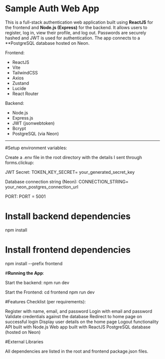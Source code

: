 # Sample Auth Web App

This is a full-stack authentication web application built using **ReactJS** for the frontend and **Node.js (Express)** for the backend. It allows users to register, log in, view their profile, and log out. 
Passwords are securely hashed and JWT is used for authentication. The app connects to a **PostgreSQL database hosted on Neon.

Frontend:
- ReactJS
- Vite
- TailwindCSS
- Axios
- Zustand
- Lucide
- React Router

Backend:
- Node.js
- Express.js
- JWT (jsonwebtoken)
- Bcrypt
- PostgreSQL (via Neon)
---

#Setup environment variables:

Create a .env file in the root directory with the details I sent through forms.clickup:

JWT Secret:
TOKEN_KEY_SECRET= your_generated_secret_key

Database connection string (Neon):
CONNECTION_STRING= your_neon_postgres_connection_url

PORT:
PORT = 5001

# Install backend dependencies
npm install

# Install frontend dependencies
npm install --prefix frontend

#**Running the App**:

Start the backend:
  npm run dev

Start the Frontend:
  cd frontend
  npm run dev

#Features Checklist (per requirements):

   Register with name, email, and password
   Login with email and password
   Validate credentials against the database
   Redirect to home page on successful login
   Display user details on the home page
   Logout functionality
   API built with Node.js
   Web app built with ReactJS
   PostgreSQL database (hosted on Neon)

#External Libraries

All dependencies are listed in the root and frontend package.json files.

